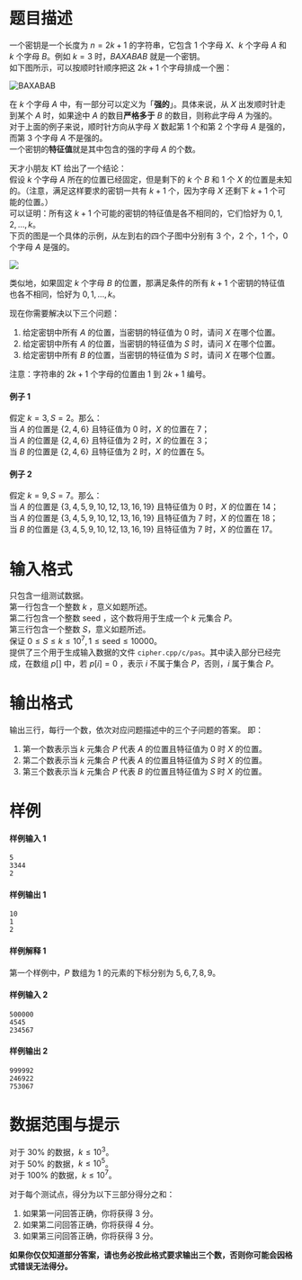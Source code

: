 
# 题目描述

一个密钥是一个长度为 $n = 2k + 1$ 的字符串，它包含 $1$ 个字母 $X$、$k$ 个字母 $A$ 和 $k$ 个字母 $B$。例如 $k = 3$ 时，$BAXABAB$ 就是一个密钥。  
如下图所示，可以按顺时针顺序把这 $2k+1$ 个字母排成一个圈：

![BAXABAB](/source/loj/2261/img/aHR0cHM6Ly9vb28uMG8wLm9vby8yMDE3LzA1LzA4LzU5MTA4MTcwNmJhYmMucG5n.png)

在 $k$ 个字母 $A$ 中，有一部分可以定义为「**强的**」。具体来说，从 $X$ 出发顺时针走到某个 $A$ 时，如果途中 $A$ 的数目**严格多于** $B$ 的数目，则称此字母 $A$ 为强的。  
对于上面的例子来说，顺时针方向从字母 $X$ 数起第 $1$ 个和第 $2$ 个字母 $A$ 是强的，而第 $3$ 个字母 $A$ 不是强的。  
一个密钥的**特征值**就是其中包含的强的字母 $A$ 的个数。

天才小朋友 KT 给出了一个结论：  
假设 $k$ 个字母 $A$ 所在的位置已经固定，但是剩下的 $k$ 个 $B$ 和 $1$ 个 $X$ 的位置是未知的。（注意，满足这样要求的密钥一共有 $k + 1$ 个，因为字母 $X$ 还剩下 $k + 1$ 个可能的位置。）  
可以证明：所有这 $k + 1$ 个可能的密钥的特征值是各不相同的，它们恰好为 $0,1,2,...,k$。  
下页的图是一个具体的示例，从左到右的四个子图中分别有 $3$ 个，$2$ 个，$1$ 个，$0$ 个字母 $A$ 是强的。

![](/source/loj/2261/img/aHR0cHM6Ly9vb28uMG8wLm9vby8yMDE3LzA1LzA4LzU5MTA4MzhmNGY0NDgucG5n.png)

类似地，如果固定 $k$ 个字母 $B$ 的位置，那满足条件的所有 $k + 1$ 个密钥的特征值也各不相同，恰好为 $0,1,...,k$。

现在你需要解决以下三个问题：

1. 给定密钥中所有 $A$ 的位置，当密钥的特征值为 $0$ 时，请问 $X$ 在哪个位置。
1. 给定密钥中所有 $A$ 的位置，当密钥的特征值为 $S$ 时，请问 $X$ 在哪个位置。
1. 给定密钥中所有 $B$ 的位置，当密钥的特征值为 $S$ 时，请问 $X$ 在哪个位置。

注意：字符串的 $2k + 1$ 个字母的位置由 $1$ 到 $2k + 1$ 编号。

#### 例子 1
假定 $k = 3,S = 2$。那么：  
当 $A$ 的位置是 $\{2,4,6\}$ 且特征值为 $0$ 时，$X$ 的位置在 $7$；  
当 $A$ 的位置是 $\{2,4,6\}$ 且特征值为 $2$ 时，$X$ 的位置在 $3$；  
当 $B$ 的位置是 $\{2,4,6\}$ 且特征值为 $2$ 时，$X$ 的位置在 $5$。  
#### 例子 2
假定 $k=9,S=7$。那么：  
当 $A$ 的位置是 $\{3,4,5,9,10,12,13,16,19\}$ 且特征值为 $0$ 时，$X$ 的位置在 $14$；  
当 $A$ 的位置是 $\{3,4,5,9,10,12,13,16,19\}$ 且特征值为 $7$ 时，$X$ 的位置在 $18$；  
当 $B$ 的位置是 $\{3,4,5,9,10,12,13,16,19\}$ 且特征值为 $7$ 时，$X$ 的位置在 $17$。  


# 输入格式

只包含一组测试数据。  
第一行包含一个整数 $k$ ，意义如题所述。  
第二行包含一个整数 $\text{seed}$ ，这个数将用于生成一个 $k$ 元集合 $P$。  
第三行包含一个整数 $S$，意义如题所述。  
保证 $0\leq S\leq k \leq 10^7,1\leq \text{seed} \leq 10000$。  
提供了三个用于生成输入数据的文件 `cipher.cpp/c/pas`。其中读入部分已经完成，在数组 $p[]$ 中，若 $p[i] = 0$ ，表示 $i$ 不属于集合 $P$，否则，$i$ 属于集合 $P$。

# 输出格式

输出三行，每行一个数，依次对应问题描述中的三个子问题的答案。
即：
1. 第一个数表示当 $k$ 元集合 $P$ 代表 $A$ 的位置且特征值为 $0$ 时 $X$ 的位置。
1. 第二个数表示当 $k$ 元集合 $P$ 代表 $A$ 的位置且特征值为 $S$ 时 $X$ 的位置。
1. 第三个数表示当 $k$ 元集合 $P$ 代表 $B$ 的位置且特征值为 $S$ 时 $X$ 的位置。

# 样例

#### 样例输入 1
```plain
5
3344
2
```

#### 样例输出 1
```plain
10
1
2
```

#### 样例解释 1
第一个样例中，$P$ 数组为 $1$ 的元素的下标分别为 $5,6,7,8,9$。

#### 样例输入 2
```plain
500000
4545
234567
```

#### 样例输出 2
```plain
999992
246922
753067
```


# 数据范围与提示

对于 $30\%$ 的数据，$k\leq 10^3$。  
对于 $50\%$ 的数据，$k\leq 10^5$。  
对于 $100\%$ 的数据，$k\leq 10^7$。  

对于每个测试点，得分为以下三部分得分之和：  
1. 如果第一问回答正确，你将获得 $3$ 分。
1. 如果第二问回答正确，你将获得 $4$ 分。
1. 如果第三问回答正确，你将获得 $3$ 分。

**如果你仅仅知道部分答案，请也务必按此格式要求输出三个数，否则你可能会因格式错误无法得分。**

